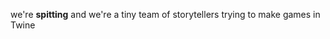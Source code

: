 we're **spitting** and we're a tiny team of storytellers trying to make games in Twine

<!---
spitting-team/spitting-team is a ✨ special ✨ repository because its `README.md` (this file) appears on your GitHub profile.
You can click the Preview link to take a look at your changes.
--->
